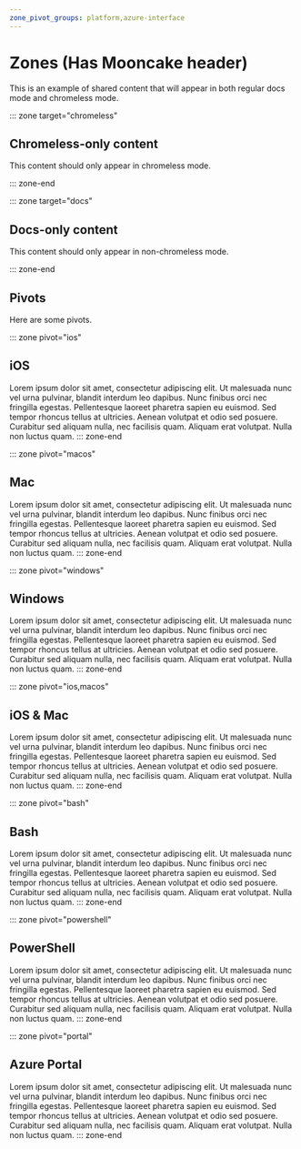 ```yaml
---
zone_pivot_groups: platform,azure-interface
---
```


# Zones (Has Mooncake header)

This is an example of shared content that will appear in both regular docs mode and chromeless mode.

::: zone target="chromeless"

## Chromeless-only content

This content should only appear in chromeless mode.

::: zone-end

::: zone target="docs"

## Docs-only content

This content should only appear in non-chromeless mode.

::: zone-end

## Pivots

Here are some pivots.

::: zone pivot="ios"
## iOS
Lorem ipsum dolor sit amet, consectetur adipiscing elit. Ut malesuada nunc vel urna pulvinar, blandit interdum leo dapibus. Nunc finibus orci nec fringilla egestas. Pellentesque laoreet pharetra sapien eu euismod. Sed tempor rhoncus tellus at ultricies. Aenean volutpat et odio sed posuere. Curabitur sed aliquam nulla, nec facilisis quam. Aliquam erat volutpat. Nulla non luctus quam.
::: zone-end

::: zone pivot="macos"
## Mac
Lorem ipsum dolor sit amet, consectetur adipiscing elit. Ut malesuada nunc vel urna pulvinar, blandit interdum leo dapibus. Nunc finibus orci nec fringilla egestas. Pellentesque laoreet pharetra sapien eu euismod. Sed tempor rhoncus tellus at ultricies. Aenean volutpat et odio sed posuere. Curabitur sed aliquam nulla, nec facilisis quam. Aliquam erat volutpat. Nulla non luctus quam.
::: zone-end

::: zone pivot="windows"
## Windows
Lorem ipsum dolor sit amet, consectetur adipiscing elit. Ut malesuada nunc vel urna pulvinar, blandit interdum leo dapibus. Nunc finibus orci nec fringilla egestas. Pellentesque laoreet pharetra sapien eu euismod. Sed tempor rhoncus tellus at ultricies. Aenean volutpat et odio sed posuere. Curabitur sed aliquam nulla, nec facilisis quam. Aliquam erat volutpat. Nulla non luctus quam.
::: zone-end

::: zone pivot="ios,macos"
## iOS & Mac
Lorem ipsum dolor sit amet, consectetur adipiscing elit. Ut malesuada nunc vel urna pulvinar, blandit interdum leo dapibus. Nunc finibus orci nec fringilla egestas. Pellentesque laoreet pharetra sapien eu euismod. Sed tempor rhoncus tellus at ultricies. Aenean volutpat et odio sed posuere. Curabitur sed aliquam nulla, nec facilisis quam. Aliquam erat volutpat. Nulla non luctus quam.
::: zone-end

::: zone pivot="bash"
## Bash
Lorem ipsum dolor sit amet, consectetur adipiscing elit. Ut malesuada nunc vel urna pulvinar, blandit interdum leo dapibus. Nunc finibus orci nec fringilla egestas. Pellentesque laoreet pharetra sapien eu euismod. Sed tempor rhoncus tellus at ultricies. Aenean volutpat et odio sed posuere. Curabitur sed aliquam nulla, nec facilisis quam. Aliquam erat volutpat. Nulla non luctus quam.
::: zone-end

::: zone pivot="powershell"
## PowerShell
Lorem ipsum dolor sit amet, consectetur adipiscing elit. Ut malesuada nunc vel urna pulvinar, blandit interdum leo dapibus. Nunc finibus orci nec fringilla egestas. Pellentesque laoreet pharetra sapien eu euismod. Sed tempor rhoncus tellus at ultricies. Aenean volutpat et odio sed posuere. Curabitur sed aliquam nulla, nec facilisis quam. Aliquam erat volutpat. Nulla non luctus quam.
::: zone-end

::: zone pivot="portal"
## Azure Portal
Lorem ipsum dolor sit amet, consectetur adipiscing elit. Ut malesuada nunc vel urna pulvinar, blandit interdum leo dapibus. Nunc finibus orci nec fringilla egestas. Pellentesque laoreet pharetra sapien eu euismod. Sed tempor rhoncus tellus at ultricies. Aenean volutpat et odio sed posuere. Curabitur sed aliquam nulla, nec facilisis quam. Aliquam erat volutpat. Nulla non luctus quam.
::: zone-end
